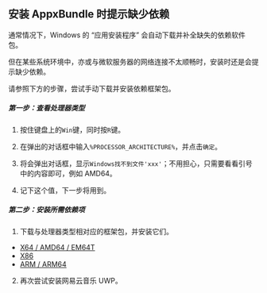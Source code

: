 ## 安装 AppxBundle 时提示缺少依赖

通常情况下，Windows 的 “应用安装程序” 会自动下载并补全缺失的依赖软件包。

但在某些系统环境中，亦或与微软服务器的网络连接不太顺畅时，安装时还是会提示缺少依赖。

请参照下方的步骤，尝试手动下载并安装依赖框架包。

##### 第一步：查看处理器类型

1. 按住键盘上的`Win`键，同时按`R`键。

2. 在弹出的对话框中输入`%PROCESSOR_ARCHITECTURE%`，并点击`确定`。

3. 将会弹出对话框，显示`Windows找不到文件'xxx'`；不用担心，只需要看看引号中的内容即可，例如 AMD64。

4. 记下这个值，下一步将用到。

##### 第二步：安装所需依赖项

1. 下载与处理器类型相对应的框架包，并安装它们。

-  [X64 / AMD64 / EM64T](../../tree/main/dependencies/x64)
-  [X86](../../tree/main/dependencies/x86)
-  [ARM / ARM64](../../tree/main/dependencies/arm)

2. 再次尝试安装网易云音乐 UWP。

